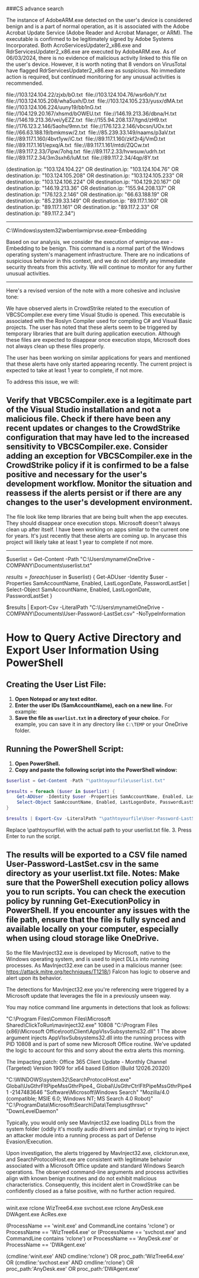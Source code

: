 

###CS advance search

The instance of AdobeARM.exe detected on the user's device is considered benign and is a part of normal operation, as it is associated with the Adobe Acrobat Update Service (Adobe Reader and Acrobat Manager, or ARM). The executable is confirmed to be legitimately signed by Adobe Systems Incorporated. Both AcroServicesUpdater2_x86.exe and RdrServicesUpdater2_x86.exe are executed by AdobeARM.exe. As of 06/03/2024, there is no evidence of malicious activity linked to this file on the user's device. However, it is worth noting that 8 vendors on VirusTotal have flagged RdrServicesUpdater2_x86.exe as suspicious. No immediate action is required, but continued monitoring for any unusual activities is recommended.


file://103.124.104.22/zjxb/bO.txt 
file://103.124.104.76/wsr6oh/Y.txt 
file://103.124.105.208/wha5uxh/D.txt 
file://103.124.105.233/yusx/dMA.txt 
file://103.124.106.224/uuny19/bb1nG.txt 
file://104.129.20.167/xhsmd/bOWEU.txt 
file://146.19.213.36/dbna/H.txt 
file://146.19.213.36/vei/yEZZ.txt 
file://155.94.208.137/tgnd/zH9.txt 
file://176.123.2.146/5aohv/9mn.txt 
file://176.123.2.146/vbcsn/UOx.txt 
file://66.63.188.19/bmkmsw/2.txt 
file://85.239.33.149/naams/p3aV.txt 
file://89.117.1.160/4bvt1yw/iC.txt 
file://89.117.1.160/zkf2r4j/VmD.txt 
file://89.117.1.161/epxq/A.txt 
file://89.117.1.161/mtdi/ZQCw.txt 
file://89.117.2.33/7ipw/7ohq.txt 
file://89.117.2.33/hvwsuw/udrh.txt 
file://89.117.2.34/3m3sxh6/IuM.txt 
file://89.117.2.34/4qp/8Y.txt 


(destination.ip: "103.124.104.22" OR destination.ip: "103.124.104.76" OR destination.ip: "103.124.105.208" OR destination.ip: "103.124.105.233" OR destination.ip: "103.124.106.224" OR destination.ip: "104.129.20.167" OR destination.ip: "146.19.213.36" OR destination.ip: "155.94.208.137" OR destination.ip: "176.123.2.146" OR destination.ip: "66.63.188.19" OR destination.ip: "85.239.33.149" OR destination.ip: "89.117.1.160" OR destination.ip: "89.117.1.161" OR destination.ip: "89.117.2.33" OR destination.ip: "89.117.2.34") 



---

C:\Windows\system32\wbem\wmiprvse.exe∅-Embedding

Based on our analysis, we consider the execution of wmiprvse.exe -Embedding to be benign. This command is a normal part of the Windows operating system's management infrastructure. There are no indications of suspicious behavior in this context, and we do not identify any immediate security threats from this activity. We will continue to monitor for any further unusual activities.


---

Here's a revised version of the note with a more cohesive and inclusive tone:

We have observed alerts in CrowdStrike related to the execution of VBCSCompiler.exe every time Visual Studio is opened. This executable is associated with the Roslyn Compiler used for compiling C# and Visual Basic projects. The user has noted that these alerts seem to be triggered by temporary libraries that are built during application execution. Although these files are expected to disappear once execution stops, Microsoft does not always clean up these files properly.

The user has been working on similar applications for years and mentioned that these alerts have only started appearing recently. The current project is expected to take at least 1 year to complete, if not more.

To address this issue, we will:

Verify that VBCSCompiler.exe is a legitimate part of the Visual Studio installation and not a malicious file.
Check if there have been any recent updates or changes to the CrowdStrike configuration that may have led to the increased sensitivity to VBCSCompiler.exe.
Consider adding an exception for VBCSCompiler.exe in the CrowdStrike policy if it is confirmed to be a false positive and necessary for the user's development workflow.
Monitor the situation and reassess if the alerts persist or if there are any changes to the user's development environment.
---
The file look like temp libraries that are being built when the app executes. They should disappear once execution stops. Microsoft doesn't always clean up after itself. I have been working on apps similar to the current one for years. It's just recently that these alerts are coming up. In anycase this project will likely take at least 1 year to complete if not more.

---

$userlist = Get-Content -Path "C:\Users\myname\OneDrive - COMPANY\Documents\userlist.txt"

$results = foreach ($user in $userlist) {
    Get-ADUser -Identity $user -Properties SamAccountName, Enabled, LastLogonDate, PasswordLastSet |
    Select-Object SamAccountName, Enabled, LastLogonDate, PasswordLastSet
}

$results | Export-Csv -LiteralPath "C:\Users\myname\OneDrive - COMPANY\Documents\User-Password-LastSet.csv" -NoTypeInformation

# How to Query Active Directory and Export User Information Using PowerShell

## Creating the User List File:

1. **Open Notepad or any text editor.**
2. **Enter the user IDs (SamAccountName), each on a new line.** For example:
3. **Save the file as `userlist.txt` in a directory of your choice.** For example, you can save it in any directory like `C:\TEMP` or your OneDrive folder.

## Running the PowerShell Script:

1. **Open PowerShell.**
2. **Copy and paste the following script into the PowerShell window:**
```powershell
$userlist = Get-Content -Path "\pathtoyourfile\userlist.txt"

$results = foreach ($user in $userlist) {
    Get-ADUser -Identity $user -Properties SamAccountName, Enabled, LastLogonDate, PasswordLastSet |
    Select-Object SamAccountName, Enabled, LastLogonDate, PasswordLastSet
}

$results | Export-Csv -LiteralPath "\pathtoyourfile\User-Password-LastSet.csv" -NoTypeInformation
```
Replace \pathtoyourfile\ with the actual path to your userlist.txt file.
3. Press Enter to run the script.

The results will be exported to a CSV file named User-Password-LastSet.csv in the same directory as your userlist.txt file.
Notes:
Make sure that the PowerShell execution policy allows you to run scripts. You can check the execution policy by running Get-ExecutionPolicy in PowerShell.
If you encounter any issues with the file path, ensure that the file is fully synced and available locally on your computer, especially when using cloud storage like OneDrive.
---

So the file MavInject32.exe is developed by Microsoft, native to the Windows operating system, and is used to inject DLLs into running processes. As MavInject32.exe can be used in a malicious manner (see: https://attack.mitre.org/techniques/T1218/) Falcon has logic to observe and alert upon its behavior.

The detections for MavInject32.exe you're referencing were triggered by a Microsoft update that leverages the file in a previously unseen way.

You may notice command line arguments in detections that look as follows:

"C:\Program Files\Common Files\Microsoft Shared\ClickToRun\mavinject32.exe" 10808 "C:\Program Files (x86)\Microsoft Office\root\Client\AppVIsvSubsystems32.dll" 1
The above argument injects AppVIsvSubsystems32.dll into the running process with PID 10808 and is part of some new Microsoft Office routine. We've updated the logic to account for this and sorry about the extra alerts this morning.

The impacting patch: Office 365 Client Update - Monthly Channel (Targeted) Version 1909 for x64 based Edition (Build 12026.20320)

"C:\WINDOWS\system32\SearchProtocolHost.exe" Global\UsGthrFltPipeMssGthrPipe4_ Global\UsGthrCtrlFltPipeMssGthrPipe4 1 -2147483646 "Software\Microsoft\Windows Search" "Mozilla/4.0 (compatible; MSIE 6.0; Windows NT; MS Search 4.0 Robot)" "C:\ProgramData\Microsoft\Search\Data\Temp\usgthrsvc" "DownLevelDaemon" 

Typically, you would only see MavInject32.exe loading DLLs from the system folder (oddly it's mostly audio drivers and similar) or trying to inject an attacker module into a running process as part of Defense Evasion/Execution.

Upon investigation, the alerts triggered by MavInject32.exe, clicktorun.exe, and SearchProtocolHost.exe are consistent with legitimate behavior associated with a Microsoft Office update and standard Windows Search operations. The observed command-line arguments and process activities align with known benign routines and do not exhibit malicious characteristics. Consequently, this incident alert in CrowdStrike can be confidently closed as a false positive, with no further action required.

---

winit.exe rclone
WizTree64.exe
svchost.exe rclone
AnyDesk.exe
DWAgent.exe
AcRes.exe

(ProcessName == 'winit.exe' and CommandLine contains 'rclone') or
ProcessName == 'WizTree64.exe' or
(ProcessName == 'svchost.exe' and CommandLine contains 'rclone') or
ProcessName == 'AnyDesk.exe' or
ProcessName == 'DWAgent.exe'


(cmdline:'winit.exe' AND cmdline:'rclone') OR proc_path:'WizTree64.exe' OR (cmdline:'svchost.exe' AND cmdline:'rclone') OR proc_path:'AnyDesk.exe' OR proc_path:'DWAgent.exe'
